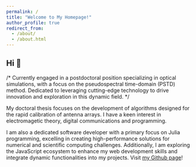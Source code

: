 ```yaml
---
permalink: /
title: "Welcome to My Homepage!"
author_profile: true
redirect_from: 
  - /about/
  - /about.html
---
```


<h2>Hi 👋</h2>

/* Currently engaged in a postdoctoral position specializing in optical simulations, with a focus on the pseudospectral time-domain (PSTD) method. Dedicated to leveraging cutting-edge technology to drive innovation and exploration in this dynamic field. */


My doctoral thesis focuses on the development of algorithms designed for the rapid calibration of antenna arrays. I have a keen interest in electromagetic theory, digital communications and programming.


I am also a dedicated software developer with a primary focus on Julia programming, excelling in creating high-performance solutions for numerical and scientific computing challenges. Additionally, I am exploring the JavaScript ecosystem to enhance my web development skills and integrate dynamic functionalities into my projects. Visit [my Github page](https://github.com/jake-w-liu)!